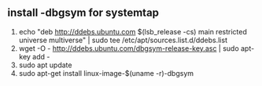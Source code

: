 ## install -dbgsym for systemtap
1. echo "deb http://ddebs.ubuntu.com $(lsb_release -cs) main restricted universe multiverse" | sudo tee /etc/apt/sources.list.d/ddebs.list
2. wget -O - http://ddebs.ubuntu.com/dbgsym-release-key.asc | sudo apt-key add -
3. sudo apt update
4. sudo apt-get install linux-image-$(uname -r)-dbgsym
